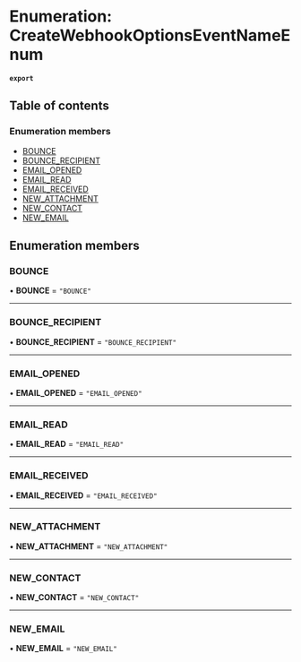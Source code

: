 # Enumeration: CreateWebhookOptionsEventNameEnum

**`export`**

## Table of contents

### Enumeration members

- [BOUNCE](CreateWebhookOptionsEventNameEnum.md#bounce)
- [BOUNCE\_RECIPIENT](CreateWebhookOptionsEventNameEnum.md#bounce-recipient)
- [EMAIL\_OPENED](CreateWebhookOptionsEventNameEnum.md#email-opened)
- [EMAIL\_READ](CreateWebhookOptionsEventNameEnum.md#email-read)
- [EMAIL\_RECEIVED](CreateWebhookOptionsEventNameEnum.md#email-received)
- [NEW\_ATTACHMENT](CreateWebhookOptionsEventNameEnum.md#new-attachment)
- [NEW\_CONTACT](CreateWebhookOptionsEventNameEnum.md#new-contact)
- [NEW\_EMAIL](CreateWebhookOptionsEventNameEnum.md#new-email)

## Enumeration members

### BOUNCE

• **BOUNCE** = `"BOUNCE"`

___

### BOUNCE\_RECIPIENT

• **BOUNCE\_RECIPIENT** = `"BOUNCE_RECIPIENT"`

___

### EMAIL\_OPENED

• **EMAIL\_OPENED** = `"EMAIL_OPENED"`

___

### EMAIL\_READ

• **EMAIL\_READ** = `"EMAIL_READ"`

___

### EMAIL\_RECEIVED

• **EMAIL\_RECEIVED** = `"EMAIL_RECEIVED"`

___

### NEW\_ATTACHMENT

• **NEW\_ATTACHMENT** = `"NEW_ATTACHMENT"`

___

### NEW\_CONTACT

• **NEW\_CONTACT** = `"NEW_CONTACT"`

___

### NEW\_EMAIL

• **NEW\_EMAIL** = `"NEW_EMAIL"`
